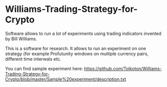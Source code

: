 # Williams-Trading-Strategy-for-Crypto
Software allows to run a lot of experiments using trading indicators invented by Bill Williams.

This is a software for research. It allows to run an experiment on one strategy (for example Profutunity windows on multiple currency pairs, different time interwals etc.

You can find sample experiment here:
https://github.com/Tolkoton/Williams-Trading-Strategy-for-Crypto/blob/master/Sample%20experiment/description.txt
